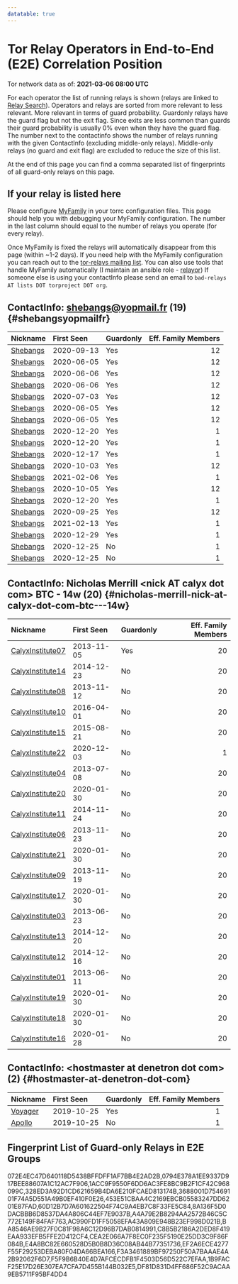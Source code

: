 ```yaml
---
datatable: true
---
```



# Tor Relay Operators in End-to-End (E2E) Correlation Position

Tor network data as of: **2021-03-06 08:00 UTC**

For each operator the list of running relays is shown (relays are linked to [Relay Search](https://metrics.torproject.org/rs.html)).
Operators and relays are sorted from more relevant to less relevant. More relevant in terms of guard probability.
Guardonly relays have the guard flag but not the exit flag.
Since exits are less common than guards their guard probability is usually 0% even when they have the guard flag.
The number next to the contactinfo shows the number of relays running with the given ContactInfo (excluding middle-only relays).
Middle-only relays (no guard and exit flag) are excluded to reduce the size of this list.

At the end of this page you can find a comma separated list of fingerprints of all guard-only relays on this page.

## If your relay is listed here
Please configure [MyFamily](https://www.torproject.org/docs/tor-manual.html.en#MyFamily) in your torrc configuration files.
This page should help you with debugging your MyFamily configuration. The number in the last column should equal to the number of
relays you operate (for every relay).

Once MyFamily is fixed the relays will automatically disappear from this page (within ~1-2 days).
If you need help with the MyFamily configuration you can reach out to the
[tor-relays mailing list](https://lists.torproject.org/cgi-bin/mailman/listinfo/tor-relays).
You can also use tools that handle MyFamily automatically (I maintain an ansible role - 
[relayor](https://medium.com/@nusenu/deploying-tor-relays-with-ansible-6612593fa34d))
If someone else is using your contactInfo please send an email to ```bad-relays AT lists DOT torproject DOT org```.


## ContactInfo: shebangs@yopmail.fr (19) {#shebangsyopmailfr}

| Nickname                                                                                            | First Seen   | Guardonly   |   Eff. Family Members |
|:----------------------------------------------------------------------------------------------------|:-------------|:------------|----------------------:|
| [Shebangs](https://metrics.torproject.org/rs.html#details/F5F9B6B40E4D7AFCECDFB1F4503D56D522C7EFAA) | 2020-09-13   | Yes         |                    12 |
| [Shebangs](https://metrics.torproject.org/rs.html#details/453E51CBAA4C2169EBCB05583247DD6201E87FAD) | 2020-06-05   | Yes         |                    12 |
| [Shebangs](https://metrics.torproject.org/rs.html#details/BA8546AE9B27F0C81F98A6C12D96B7DAB0814991) | 2020-06-06   | Yes         |                    12 |
| [Shebangs](https://metrics.torproject.org/rs.html#details/CEA2E066A7F8EC0F235F5190E25DD3C9F86F084B) | 2020-06-06   | Yes         |                    12 |
| [Shebangs](https://metrics.torproject.org/rs.html#details/F3A3461889BF97250F50A7BAAAE4A2B92062F6D7) | 2020-07-03   | Yes         |                    12 |
| [Shebangs](https://metrics.torproject.org/rs.html#details/AC990FD1FF5058EFA43A809E948B23EF998D021B) | 2020-06-05   | Yes         |                    12 |
| [Shebangs](https://metrics.torproject.org/rs.html#details/8A136F5D0DACBBB6D8537DA4A806C44EF7E9037B) | 2020-06-05   | Yes         |                    12 |
| [Shebangs](https://metrics.torproject.org/rs.html#details/3688001D75469101F74A5D551A49B0EF410F0E26) | 2020-12-20   | Yes         |                     1 |
| [Shebangs](https://metrics.torproject.org/rs.html#details/A4A79E2B8294AA2572B46C5C772E149F84FAF763) | 2020-12-20   | Yes         |                     1 |
| [Shebangs](https://metrics.torproject.org/rs.html#details/E4A8BC82E660528D5B0B8D36C08AB44B77351736) | 2020-12-17   | Yes         |                     1 |
| [Shebangs](https://metrics.torproject.org/rs.html#details/0794E378A1EE9337D917BEE88607A1C12AC7F906) | 2020-10-03   | Yes         |                    12 |
| [Shebangs](https://metrics.torproject.org/rs.html#details/1ACC9F9550F6DD6AC3FE8BC9B2F1CF42C968099C) | 2021-02-06   | Yes         |                     1 |
| [Shebangs](https://metrics.torproject.org/rs.html#details/072E4EC47D640118D5438BFFDFF1AF7BB4E2AD2B) | 2020-10-05   | Yes         |                    12 |
| [Shebangs](https://metrics.torproject.org/rs.html#details/328ED3A92D1CD621659B4DA6E210FCAED813174B) | 2020-12-20   | Yes         |                     1 |
| [Shebangs](https://metrics.torproject.org/rs.html#details/C8B5B2186A2DED8F419EAA933EFB5FFE2D412CF4) | 2020-09-25   | Yes         |                    12 |
| [Shebangs](https://metrics.torproject.org/rs.html#details/EF2A6ECE4277F55F29253DEBA80F04DA66BEA166) | 2021-02-13   | Yes         |                     1 |
| [Shebangs](https://metrics.torproject.org/rs.html#details/60D12B7D7A601622504F74C9A4EB7C8F33FE5C84) | 2020-12-29   | Yes         |                     1 |
| [Shebangs](https://metrics.torproject.org/rs.html#details/5A8918BCA6B05FC780CFBDD66703BEF60DE53DA6) | 2020-12-25   | No          |                     1 |
| [Shebangs](https://metrics.torproject.org/rs.html#details/E9272A28DAFABAE4F3D07233A16D13BDD5F58D4A) | 2020-12-25   | No          |                     1 |

## ContactInfo: Nicholas Merrill &lt;nick AT calyx dot com&gt; BTC - 14w (20) {#nicholas-merrill-nick-at-calyx-dot-com-btc---14w}

| Nickname                                                                                                    | First Seen   | Guardonly   |   Eff. Family Members |
|:------------------------------------------------------------------------------------------------------------|:-------------|:------------|----------------------:|
| [CalyxInstitute07](https://metrics.torproject.org/rs.html#details/1B9FACF25E17D26E307EA7CFA7D455B144B032E5) | 2013-11-05   | Yes         |                    20 |
| [CalyxInstitute14](https://metrics.torproject.org/rs.html#details/0011BD2485AD45D984EC4159C88FC066E5E3300E) | 2014-12-23   | No          |                    20 |
| [CalyxInstitute08](https://metrics.torproject.org/rs.html#details/0B5E5E70FFEA9C7F9FFD13B8E16916A608F3E9EB) | 2013-11-12   | No          |                    20 |
| [CalyxInstitute10](https://metrics.torproject.org/rs.html#details/42ED91DD3768F6A2A194D094A7432CBE8DA004B1) | 2016-04-01   | No          |                    20 |
| [CalyxInstitute15](https://metrics.torproject.org/rs.html#details/47E49319DD67784F1E65B5793371BE467365979E) | 2015-08-21   | No          |                    20 |
| [CalyxInstitute22](https://metrics.torproject.org/rs.html#details/4B218691AF8BC02BAB4D856689652E958AF5DCF3) | 2020-12-03   | No          |                     1 |
| [CalyxInstitute04](https://metrics.torproject.org/rs.html#details/501B3DBF250B094A05CA5DBC424AD4C3D46721A2) | 2013-07-08   | No          |                    20 |
| [CalyxInstitute20](https://metrics.torproject.org/rs.html#details/673C081A9502D5D3AB9395FF4257274BE4C7A8A4) | 2020-01-30   | No          |                    20 |
| [CalyxInstitute11](https://metrics.torproject.org/rs.html#details/6C143720FFF8469EF6A5C5B4066366340CF6C0D1) | 2014-11-24   | No          |                    20 |
| [CalyxInstitute06](https://metrics.torproject.org/rs.html#details/6F4E9FD00D4251D98BE96FB1AA546FE34676A95B) | 2013-11-23   | No          |                    20 |
| [CalyxInstitute21](https://metrics.torproject.org/rs.html#details/70ACA07D9276277B82E909C1439E19CCA2FB16CC) | 2020-01-30   | No          |                    20 |
| [CalyxInstitute09](https://metrics.torproject.org/rs.html#details/7761DDC7EB1BE26D4155F74A15F12C32A36FE0F2) | 2013-11-19   | No          |                    20 |
| [CalyxInstitute17](https://metrics.torproject.org/rs.html#details/81EDFBC8F6F5C7CF0ADD5F8E08BC8FABA04089C6) | 2020-01-30   | No          |                    20 |
| [CalyxInstitute03](https://metrics.torproject.org/rs.html#details/84D361B736A8CD1E8818D0FC186892E91AB76881) | 2013-06-23   | No          |                    20 |
| [CalyxInstitute13](https://metrics.torproject.org/rs.html#details/A7C7EB2A0DFB2E3FFFC12B7756707433DD550F9E) | 2014-12-20   | No          |                    20 |
| [CalyxInstitute12](https://metrics.torproject.org/rs.html#details/B34CC9056250847D1980F08285B01CF0B718C0B6) | 2014-12-16   | No          |                    20 |
| [CalyxInstitute01](https://metrics.torproject.org/rs.html#details/E4D1F25DFBE484208866BA4A1A958B73127CB0AD) | 2013-06-11   | No          |                    20 |
| [CalyxInstitute19](https://metrics.torproject.org/rs.html#details/E8663924FE2AAD4E081A17ED6976D0AE8010F47B) | 2020-01-30   | No          |                    20 |
| [CalyxInstitute18](https://metrics.torproject.org/rs.html#details/EDEDB8797873D340328B5FEDBD7744A7D1DF151F) | 2020-01-30   | No          |                    20 |
| [CalyxInstitute16](https://metrics.torproject.org/rs.html#details/F68A76522D356F89BEC286889A3822250567BE2E) | 2020-01-28   | No          |                    20 |

## ContactInfo: &lt;hostmaster at denetron dot com&gt; (2) {#hostmaster-at-denetron-dot-com}

| Nickname                                                                                           | First Seen   | Guardonly   |   Eff. Family Members |
|:---------------------------------------------------------------------------------------------------|:-------------|:------------|----------------------:|
| [Voyager](https://metrics.torproject.org/rs.html#details/DF81D831D4FF686F52C9ACAA9EB5711F95BF4DD4) | 2019-10-25   | Yes         |                     1 |
| [Apollo](https://metrics.torproject.org/rs.html#details/71840F45C2478347B872321066F9805D1A1B79FD)  | 2019-10-25   | No          |                     1 |


## Fingerprint List of Guard-only Relays in E2E Groups

072E4EC47D640118D5438BFFDFF1AF7BB4E2AD2B,0794E378A1EE9337D917BEE88607A1C12AC7F906,1ACC9F9550F6DD6AC3FE8BC9B2F1CF42C968099C,328ED3A92D1CD621659B4DA6E210FCAED813174B,3688001D75469101F74A5D551A49B0EF410F0E26,453E51CBAA4C2169EBCB05583247DD6201E87FAD,60D12B7D7A601622504F74C9A4EB7C8F33FE5C84,8A136F5D0DACBBB6D8537DA4A806C44EF7E9037B,A4A79E2B8294AA2572B46C5C772E149F84FAF763,AC990FD1FF5058EFA43A809E948B23EF998D021B,BA8546AE9B27F0C81F98A6C12D96B7DAB0814991,C8B5B2186A2DED8F419EAA933EFB5FFE2D412CF4,CEA2E066A7F8EC0F235F5190E25DD3C9F86F084B,E4A8BC82E660528D5B0B8D36C08AB44B77351736,EF2A6ECE4277F55F29253DEBA80F04DA66BEA166,F3A3461889BF97250F50A7BAAAE4A2B92062F6D7,F5F9B6B40E4D7AFCECDFB1F4503D56D522C7EFAA,1B9FACF25E17D26E307EA7CFA7D455B144B032E5,DF81D831D4FF686F52C9ACAA9EB5711F95BF4DD4